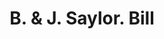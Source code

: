 ---
doi: 10.7916/D8WQ1FX6
date_other: '1910'
date_other_textual: 1910-1919
form: printed ephemera
genre:
- Invoices
name:
- B. & J. Saylor
object_in_context_url: https://biggert.cul.columbia.edu/items/view/ave_biggert_01505
subject_hierarchical_geographic:
- Reading, Pennsylvania, United States
subject_name:
- B. & J. Saylor
title: B. & J. Saylor. Bill
sort_title: B. & J. Saylor. Bill
call_number: ave_biggert_01505
coordinates:
- 40.34166666666667,-75.9263888888889
pid: ave_biggert_01505
identifiers: ave_biggert_01505
permalink: /biggert/ave_biggert_01505/
layout: iiif-image-page
---
